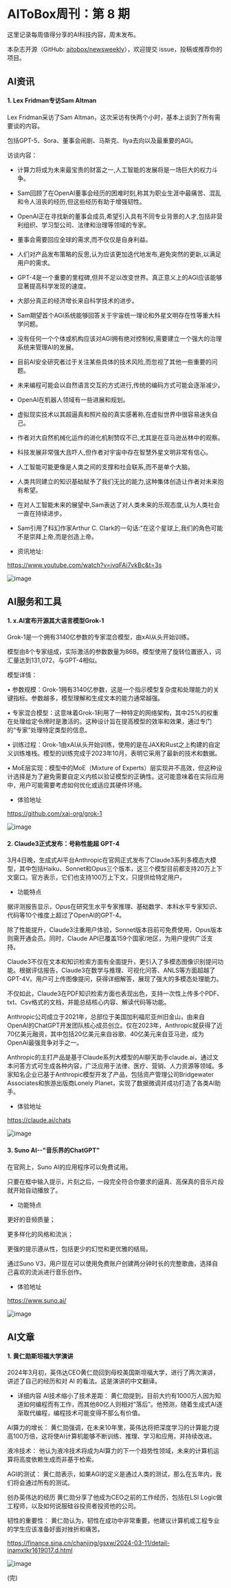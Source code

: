 # AIToBox周刊：第 8 期

这里记录每周值得分享的AI科技内容，周末发布。

本杂志开源（GitHub: [aitobox/newsweekly](https://github.com/aitobox/newsweekly)），欢迎提交 issue，投稿或推荐你的项目。


## AI资讯

#### 1. Lex Fridman专访Sam Altman

Lex Fridman采访了Sam Altman，这次采访有快两个小时，基本上谈到了所有需要谈的内容。

包括GPT-5、Sora、董事会闹剧、马斯克、Ilya去向以及最重要的AGI。

访谈内容：

* 计算力将成为未来最宝贵的财富之一,人工智能的发展将是一场巨大的权力斗争。

* Sam回顾了在OpenAI董事会经历的困难时刻,称其为职业生涯中最痛苦、混乱和令人沮丧的经历,但这些经历有助于增强韧性。

* OpenAI正在寻找新的董事会成员,希望引入具有不同专业背景的人才,包括非营利组织、学习型公司、法律和治理等领域的专家。

* 董事会需要回应全球的需求,而不仅仅是自身利益。

* 人们对产品发布策略的反思,认为应该更加迭代地发布,避免突然的更新,以满足用户的需求。

* GPT-4是一个重要的里程碑,但并不足以改变世界。真正意义上的AGI应该能够显著提高科学发现的速度。

* 大部分真正的经济增长来自科学技术的进步。

* Sam期望首个AGI系统能够回答关于宇宙统一理论和外星文明存在性等重大科学问题。

* 没有任何一个个体或机构应该对AGI拥有绝对控制权,需要建立一个强大的治理系统来管理AI的发展。

* 目前AI安全研究者过于关注某些具体的技术风险,而忽视了其他一些重要的问题。

* 未来编程可能会以自然语言交互的方式进行,传统的编码方式可能会逐渐减少。

* OpenAI在机器人领域有一些进展和规划。

* 虚拟现实技术以其超逼真和照片般的真实感著称,在虚拟世界中很容易迷失自己。

* 作者对大自然机械化运作的进化机制赞叹不已,尤其是在亚马逊丛林中的观察。

* 科技发展非常强大且吓人,但作者对宇宙中存在智慧外星文明非常有信心。

* 人工智能可能更像是人类之间的支撑和社会联系,而不是单个大脑。

* 人类共同建立的知识基础赋予了我们无比的能力,这种集体创造让作者对未来抱有希望。

* 在对人工智能未来的展望中,Sam表达了对人类未来的乐观态度,认为人类社会一直在持续进步。

* Sam引用了科幻作家Arthur C. Clark的一句话:"在这个星球上,我们的角色可能不是崇拜上帝,而是创造上帝。

* 资讯地址:

https://www.youtube.com/watch?v=jvqFAi7vkBc&t=3s

![image](https://github.com/aitobox/newsweekly/assets/137874861/6a16d9e3-951a-410e-bb75-bed4ebb95d9b)



## AI服务和工具

#### 1. x.AI宣布开源其大语言模型Grok-1
  
Grok-1是一个拥有3140亿参数的专家混合模型，由xAI从头开始训练。

模型由8个专家组成，实际激活的参数数量为86B。模型使用了旋转位置嵌入，词汇量达到131,072，与GPT-4相似。

模型详情：

• 参数规模：Grok-1拥有3140亿参数，这是一个指示模型复杂度和处理能力的关键指标。参数越多，模型理解和生成文本的能力通常越强。

• 专家混合模型：这意味着Grok-1利用了一种特定的网络架构，其中25%的权重在处理给定令牌时是激活的。这种设计旨在提高模型的效率和效果，通过专门的“专家”处理特定类型的信息。

• 训练过程：Grok-1由xAI从头开始训练，使用的是在JAX和Rust之上构建的自定义训练堆栈。模型的训练完成于2023年10月，表明它采用了最新的技术和数据。

• MoE层实现：模型中的MoE（Mixture of Experts）层实现并不高效，但这种设计选择是为了避免需要自定义内核以验证模型的正确性。这可能意味着在实际应用中，用户可能需要考虑如何优化或适应其硬件环境。

* 体验地址

https://github.com/xai-org/grok-1

![image](https://github.com/aitobox/newsweekly/assets/137874861/488955e2-c4f2-41ac-b5a7-d2a699c1fced)


#### 2. Claude3正式发布：号称性能超 GPT-4

3月4日晚，生成式AI平台Anthropic在官网正式发布了Claude3系列多模态大模型，其中包括Haiku、Sonnet和Opus三个版本，这三个模型目前都支持20万上下文窗口。官方表示，它们也支持100万上下文，只提供给特定用户。

* 功能特点
  
据评测报告显示，Opus在研究生水平专家推理、基础数学、本科水平专家知识、代码等10个维度上超过了OpenAI的GPT-4。

除了性能提升，Claude3注重用户体验，Sonnet版本目前可免费使用，Opus版本则需开通会员。同时，Claude API已覆盖159个国家/地区，为用户提供广泛支持。

Claude3不仅在文本和知识检索方面有全面提升，更引入了多模态图像识别提问功能。根据评估报告，Claude3在数学与推理、可视化问答、ANLS等方面超越了GPT-4V。用户可上传图像提问，获得详细解答，展现了强大的多模态处理能力。

不仅如此，Claude3在PDF知识检索方面也表现出色，支持一次性上传多个PDF、txt、Csv格式的文档，并能总结核心内容、解读代码等功能。

Anthropic公司成立于2021年，总部位于美国加利福尼亚州旧金山，由来自OpenAI的ChatGPT开发团队核心成员创立。仅在2023年，Anthropic就获得了近70亿美元融资，其中包括20亿美元来自谷歌、40亿美元来自亚马逊，成为OpenAI最强竞争对手之一。

Anthropic的主打产品是基于Claude系列大模型的AI聊天助手claude.ai，通过文本问答方式可生成各种内容，广泛应用于法律、医疗、营销、人力资源等领域。多家知名企业已基于Anthropic模型开发了产品，包括资产管理公司Bridgewater Associates和旅游出版商Lonely Planet，实现了数据微调并成功打造了各类AI助手。

* 体验地址
  
https://claude.ai/chats

![image](https://github.com/aitobox/newsweekly/assets/137874861/03ffdd33-2481-4211-a9f5-41139d502023)


#### 3. Suno AI--"音乐界的ChatGPT"

在官网上，Suno AI的应用程序可以免费试用。

只要在框中输入提示，片刻之后，一段完全符合你要求的逼真、高保真的音乐片段就开始自动播放了。

* 功能特点
  
更好的音频质量；

更多样化的风格和流派；

更强的提示遵从性，包括更少的幻觉和更优雅的结局。

通过Suno V3，用户现在可以使用免费账户创建两分钟时长的完整歌曲，选择自己喜欢的流派进行音乐创作。

* 体验地址
  
https://www.suno.ai/

![image](https://github.com/aitobox/newsweekly/assets/137874861/402fa1af-ef06-40d6-aa97-927f34299c97)

## AI文章

#### 1. 黄仁勋斯坦福大学演讲

2024年3月初，英伟达CEO黄仁勋回到母校美国斯坦福大学，进行了两次演讲，讲述了自己的经历和对 AI 的看法。这是演讲的中文翻译。

* 详细内容
AI技术缩小了技术差距：
黄仁勋提到，目前大约有1000万人因为知道如何编程而有工作，而其他80亿人则相对“落后”。他预测，随着生成式AI逐渐取代编程，编程技术可能变得不那么有价值。

AI算力的增长：
黄仁勋强调，在未来10年里，英伟达将把深度学习的计算能力提高100万倍，这将使AI计算机能够不断训练、推理、学习和应用，并持续改进。

液冷技术：
他认为液冷技术将成为AI算力的下一个趋势性领域，未来的计算机运算将高度依赖生成而非基于检索。

AGI的测试：
黄仁勋表示，如果AGI的定义是通过人类的测试，那么在五年内，我们将会通过所有的测试。

创办英伟达的经历
黄仁勋分享了他成为CEO之前的工作经历，包括在LSI Logic做工程师，以及如何说服硅谷投资者投资他的公司。

韧性的重要性：
黄仁勋认为，韧性在成功中非常重要，他建议计算机或工程专业的学生应该准备好面对挫折和痛苦。

https://finance.sina.cn/chanjing/gsxw/2024-03-11/detail-inamxtkr1619017.d.html

![image](https://github.com/aitobox/newsweekly/assets/137874861/64fc037c-b2b7-4a8b-b666-905e2abd25c7)

(完)
